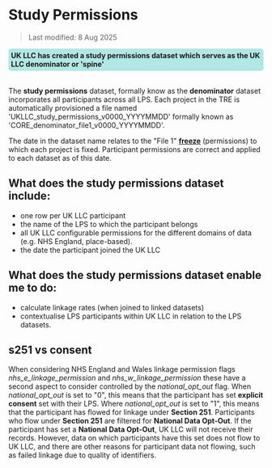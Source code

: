 # Study Permissions
>Last modified: 8 Aug 2025
<div style="background-color: rgba(0, 178, 169, 0.3); padding: 5px; border-radius: 5px;"><strong>UK LLC has created a study permissions dataset which serves as the UK LLC denominator or 'spine'</strong></div>  
<br>  

The **study permissions** dataset, formally know as the **denominator** dataset incorporates all participants across all LPS. 
Each project in the TRE is automatically provisioned a file named 'UKLLC_study_permissions_v0000_YYYYMMDD' formally known as 'CORE_denominator_file1_v0000_YYYYMMDD'.  

The date in the dataset name relates to the "File 1" [**freeze**](../../../../ukllc_key_facts/Sample/UKLLC_sample.md) (permissions) to which each project is fixed. Participant permissions are correct and applied to each dataset as of this date. 

## What does the study permissions dataset include:
* one row per UK LLC participant 
* the name of the LPS to which the participant belongs
* all UK LLC configurable permissions for the different domains of data (e.g. NHS England, place-based). 
* the date the participant joined the UK LLC


## What does the study permissions dataset enable me to do:
* calculate linkage rates (when joined to linked datasets)
* contextualise LPS participants within UK LLC in relation to the LPS datasets. 

## s251 vs consent
When considering NHS England and Wales linkage permission flags *nhs_e_linkage_permission* and *nhs_w_linkage_permission* these have a second aspect to consider controlled by the *national_opt_out* flag. When *national_opt_out* is set to "0", this means that the participant has set **explicit consent** set with their LPS. Where *national_opt_out* is set to "1", this means that the participant has flowed for linkage under **Section 251**. Participants who flow under **Section 251** are filtered for **National Data Opt-Out**. If the participant has set a **National Data Opt-Out**, UK LLC will not receive their records. However, data on which participants have this set does not flow to UK LLC, and there are other reasons for participant data not flowing, such as failed linkage due to quality of identifiers.
<br>


